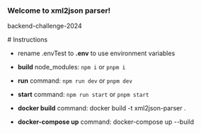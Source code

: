### Welcome to xml2json parser!

backend-challenge-2024

# Instructions

- rename .envTest to **.env** to use environment variables

- **build** node_modules: `npm i` or `pnpm i`

- **run** command: `npm run dev` or `pnpm dev`

- **start** command: `npm run start` or `pnpm start`

- **docker build** command: docker build -t xml2json-parser .

- **docker-compose up** command: docker-compose up --build
